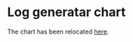 # Log generatar chart

The chart has been relocated [here](https://github.com/kube-logging/helm-charts/tree/main/charts/log-socket).
